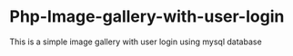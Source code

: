 # Php-Image-gallery-with-user-login
This is a simple image gallery with user login using mysql database
